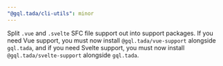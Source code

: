 ```yaml
---
"@gql.tada/cli-utils": minor
---
```


Split `.vue` and `.svelte` SFC file support out into support packages. If you need Vue support, you must now install `@gql.tada/vue-support` alongside `gql.tada`, and if you need Svelte support, you must now install `@gql.tada/svelte-support` alongside `gql.tada`.
